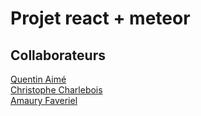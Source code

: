 # Projet react + meteor     
## Collaborateurs    
[Quentin Aimé](https://github.com/Quentin-Aime)   
[Christophe Charlebois](https://github.com/Panathes)    
[Amaury Faveriel](https://github.com/AmauryFaveriel)    